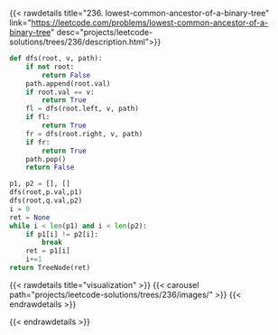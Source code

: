 {{< rawdetails title="236. lowest-common-ancestor-of-a-binary-tree" link="https://leetcode.com/problems/lowest-common-ancestor-of-a-binary-tree" 
	desc="projects/leetcode-solutions/trees/236/description.html">}}
```python
def dfs(root, v, path):      
	if not root:
        return False
    path.append(root.val)
    if root.val == v:
        return True
    fl = dfs(root.left, v, path)
    if fl:
        return True
    fr = dfs(root.right, v, path)
    if fr:
        return True
    path.pop()
    return False

p1, p2 = [], []
dfs(root,p.val,p1)
dfs(root,q.val,p2)
i = 0
ret = None
while i < len(p1) and i < len(p2):
    if p1[i] != p2[i]:
        break
    ret = p1[i]
    i+=1
return TreeNode(ret)
```

{{< rawdetails title="visualization" >}}
	{{< carousel path="projects/leetcode-solutions/trees/236/images/" >}}
{{< endrawdetails >}}


{{< endrawdetails >}}